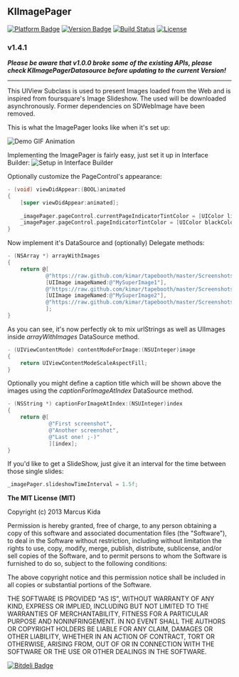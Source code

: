 ## KIImagePager 

[![Platform Badge](https://cocoapod-badges.herokuapp.com/p/KIImagePager/badge.png)](https://cocoapod-badges.herokuapp.com/p/KIImagePager/badge.png) [![Version Badge](https://cocoapod-badges.herokuapp.com/v/KIImagePager/badge.png)](https://cocoapod-badges.herokuapp.com/v/KIImagePager/badge.png) [![Build Status](https://travis-ci.org/kimar/KIImagePager.png)](https://travis-ci.org/kimar/KIImagePager) [![License](https://go-shields.herokuapp.com/license-MIT-blue.png)](http://opensource.org/licenses/MIT)


### v1.4.1
***Please be aware that v1.0.0 broke some of the existing APIs, please check KIImagePagerDatasource before updating to the current Version!***

---

This UIView Subclass is used to present Images loaded from the Web and is inspired from foursquare's Image Slideshow. The used will be downloaded asynchronously. Former dependencies on SDWebImage have been removed.

This is what the ImagePager looks like when it's set up:

![Demo GIF Animation](http://kimar.github.io/screenshots/kiimagepager/demo.gif)

Implementing the ImagePager is fairly easy, just set it up in Interface Builder:
![Setup in Interface Builder](http://kimar.github.io/screenshots/kiimagepager/ibsetup_xcode5.png)

Optionally customize the PageControl's appearance:

```objective-c
- (void) viewDidAppear:(BOOL)animated
{
    [super viewDidAppear:animated];
    
    _imagePager.pageControl.currentPageIndicatorTintColor = [UIColor lightGrayColor];
    _imagePager.pageControl.pageIndicatorTintColor = [UIColor blackColor];
}
```

Now implement it's DataSource and (optionally) Delegate methods:

```objective-c
- (NSArray *) arrayWithImages
{
    return @[
            @"https://raw.github.com/kimar/tapebooth/master/Screenshots/Screen1.png",
            [UIImage imageNamed:@"MySuperImage1"],
            @"https://raw.github.com/kimar/tapebooth/master/Screenshots/Screen2.png",
            [UIImage imageNamed:@"MySuperImage2"],
            @"https://raw.github.com/kimar/tapebooth/master/Screenshots/Screen3.png"
            ];
}
```

As you can see, it's now perfectly ok to mix urlStrings as well as UIImages inside *arrayWithImages* DataSource method.

```objective-c
- (UIViewContentMode) contentModeForImage:(NSUInteger)image
{
    return UIViewContentModeScaleAspectFill;
}
```

Optionally you might define a caption title which will be shown above the images using the *captionForImageAtIndex* DataSource method.
```objective-c
- (NSString *) captionForImageAtIndex:(NSUInteger)index
{
    return @[
             @"First screenshot",
             @"Another screenshot",
             @"Last one! ;-)"
             ][index];
}
```

If you'd like to get a SlideShow, just give it an interval for the time between those single slides:
```objective-c
_imagePager.slideshowTimeInterval = 1.5f;
```


**The MIT License (MIT)**

Copyright (c) 2013 Marcus Kida

Permission is hereby granted, free of charge, to any person obtaining a copy of this software and associated documentation files (the "Software"), to deal in the Software without restriction, including without limitation the rights to use, copy, modify, merge, publish, distribute, sublicense, and/or sell copies of the Software, and to permit persons to whom the Software is furnished to do so, subject to the following conditions:

The above copyright notice and this permission notice shall be included in all copies or substantial portions of the Software.

THE SOFTWARE IS PROVIDED "AS IS", WITHOUT WARRANTY OF ANY KIND, EXPRESS OR IMPLIED, INCLUDING BUT NOT LIMITED TO THE WARRANTIES OF MERCHANTABILITY, FITNESS FOR A PARTICULAR PURPOSE AND NONINFRINGEMENT. IN NO EVENT SHALL THE AUTHORS OR COPYRIGHT HOLDERS BE LIABLE FOR ANY CLAIM, DAMAGES OR OTHER LIABILITY, WHETHER IN AN ACTION OF CONTRACT, TORT OR OTHERWISE, ARISING FROM, OUT OF OR IN CONNECTION WITH THE SOFTWARE OR THE USE OR OTHER DEALINGS IN THE SOFTWARE.

[![Bitdeli Badge](https://d2weczhvl823v0.cloudfront.net/kimar/kiimagepager/trend.png)](https://bitdeli.com/free "Bitdeli Badge")

